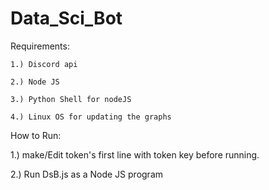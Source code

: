 # Data_Sci_Bot


Requirements:

    1.) Discord api

    2.) Node JS

    3.) Python Shell for nodeJS

    4.) Linux OS for updating the graphs


How to Run:

1.) make/Edit token's first line with token key before running.



2.) Run DsB.js as a Node JS program
